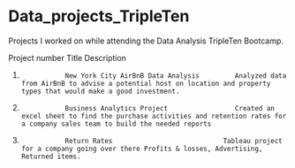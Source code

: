 # Data_projects_TripleTen

Projects I worked on while attending the Data Analysis TripleTen Bootcamp.

Project number	     Title                                  Description

1.	              New York City AirBnB Data Analysis	     Analyzed data from AirBnB to advise a potential host on location and property types that would make a good investment.

2.                Business Analytics Project	             Created an excel sheet to find the purchase activities and retention rates for a company sales team to build the needed reports

3.                Return Rates                            Tableau project for a company going over there Profits & losses, Advertising, Returned items.
